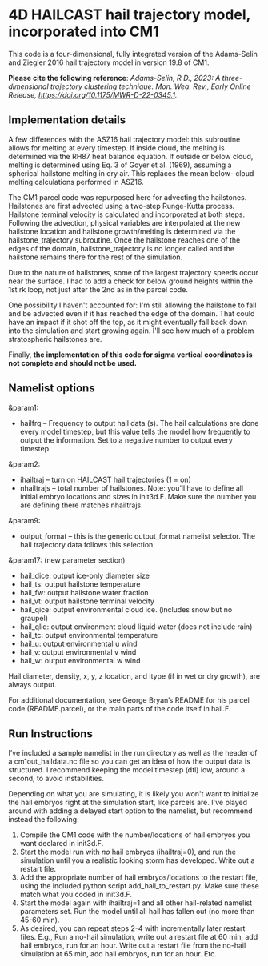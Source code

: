 # 4D HAILCAST hail trajectory model, incorporated into CM1

This code is a four-dimensional, fully integrated version of the Adams-Selin and Ziegler 2016 hail trajectory model in version 19.8 of CM1.

**Please cite the following reference**: *Adams-Selin, R.D., 2023: A three-dimensional trajectory clustering technique. Mon. Wea. Rev., Early Online Release, https://doi.org/10.1175/MWR-D-22-0345.1.*
 
## Implementation details

A few differences with the ASZ16 hail trajectory model: this subroutine allows for melting at every timestep.  If inside cloud, the melting is
determined via the RH87 heat balance equation. If outside or below cloud, melting is determined using Eq. 3 of Goyer et al. (1969), assuming a  spherical hailstone melting in dry air. This replaces the mean below- cloud melting calculations performed in ASZ16.

The CM1 parcel code was repurposed here for advecting the hailstones. Hailstones are first advected using a two-step Runge-Kutta process. Hailstone terminal velocity is calculated and incorporated at both steps.  Following the advection, physical variables are interpolated at the new hailstone location and hailstone growth/melting is determined via the hailstone_trajectory subroutine.  Once the hailstone reaches one of the edges of the domain, hailstone_trajectory is no longer called and the hailstone remains there for the rest of the simulation.

Due to the nature of hailstones, some of the largest trajectory speeds occur near the surface.  I had to add a check for below ground heights within the 1st rk loop, not just after the 2nd as in the parcel code.

One possibility I haven't accounted for: I'm still allowing the hailstone to fall and be advected even if it has reached the edge of the domain. That could have an impact if it shot off the top, as it might eventually fall back down into the simulation and start growing again.  I'll see how much of a problem stratospheric hailstones are.

Finally, **the implementation of this code for sigma vertical coordinates is not complete and should not be used.**


## Namelist options

&param1:  
* hailfrq – Frequency to output hail data (s). The hail calculations are done every model timestep, but this value tells the model how frequently to output the information.  Set to a negative number to output every timestep.
 
&param2:

* ihailtraj – turn on HAILCAST hail trajectories (1 = on)
* nhailtrajs – total number of hailstones.
   Note:  you’ll have to define all initial embryo locations and sizes in init3d.F.  Make sure the number you are defining there matches nhailtrajs.
 
&param9:
* output_format – this is the generic output_format namelist selector. The hail trajectory data follows this selection.
 
&param17:  (new parameter section)
* hail_dice: output ice-only diameter size
* hail_ts: output hailstone temperature
* hail_fw: output hailstone water fraction
* hail_vt: output hailstone terminal velocity
* hail_qice: output environmental cloud ice. (includes snow but no graupel)
* hail_qliq: output environment cloud liquid water (does not include rain)
* hail_tc: output environmental temperature
* hail_u: output environmental u wind
* hail_v: output environmental v wind
* hail_w: output environmental w wind
 
Hail diameter, density, x, y, z location, and itype (if in wet or dry growth),  are always output.
 
For additional documentation, see George Bryan’s README for his parcel code (README.parcel), or the main parts of the code itself in hail.F.

## Run Instructions

I’ve included a sample namelist in the run directory as well as the header of a cm1out_haildata.nc file so you can get an idea of how the output data is structured.  I recommend keeping the model timestep (dtl) low, around a second, to avoid instabilities.

Depending on what you are simulating, it is likely you won't want to initialize the hail embryos right at the simulation start, like parcels are. I've played around with adding a delayed start option to the namelist, but recommend instead the following:
1. Compile the CM1 code with the number/locations of hail embryos you want declared in init3d.F.
2. Start the model run with _no_ hail embryos (ihailtraj=0), and run the simulation until you a realistic looking storm has developed. Write out a restart file.
3. Add the appropriate number of hail embryos/locations to the restart file, using the included python script add_hail_to_restart.py. Make sure these match what you coded in init3d.F.
4. Start the model again with ihailtraj=1 and all other hail-related namelist parameters set. Run the model until all hail has fallen out (no more than 45-60 min).
5. As desired, you can repeat steps 2-4 with incrementally later restart files. E.g., Run a no-hail simulation, write out a restart file at 60 min, add hail embryos, run for an hour. Write out a restart file from the no-hail simulation at 65 min, add hail embryos, run for an hour. Etc.

